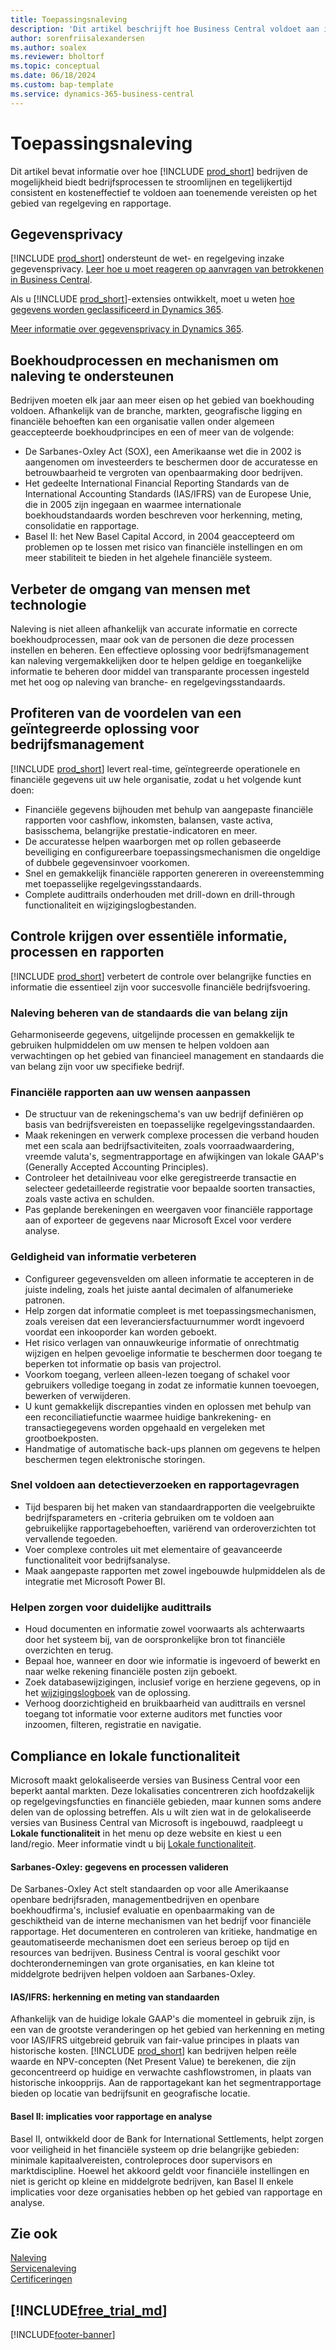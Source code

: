 ```yaml
---
title: Toepassingsnaleving
description: 'Dit artikel beschrijft hoe Business Central voldoet aan internationale normen voor financiële rapportage, lokale functionaliteit en privacywetgeving en -voorschriften.'
author: sorenfriisalexandersen
ms.author: soalex
ms.reviewer: bholtorf
ms.topic: conceptual
ms.date: 06/18/2024
ms.custom: bap-template
ms.service: dynamics-365-business-central
---
```


# <a name="application-compliance"></a>Toepassingsnaleving

Dit artikel bevat informatie over hoe [!INCLUDE [prod_short](../includes/prod_short.md)] bedrijven de mogelijkheid biedt bedrijfsprocessen te stroomlijnen en tegelijkertijd consistent en kosteneffectief te voldoen aan toenemende vereisten op het gebied van regelgeving en rapportage.

## <a name="data-privacy"></a>Gegevensprivacy

[!INCLUDE [prod_short](../includes/prod_short.md)] ondersteunt de wet- en regelgeving inzake gegevensprivacy. [Leer hoe u moet reageren op aanvragen van betrokkenen in Business Central](../admin-responding-to-requests-about-personal-data.md).

Als u [!INCLUDE [prod_short](../includes/prod_short.md)]-extensies ontwikkelt, moet u weten [hoe gegevens worden geclassificeerd in Dynamics 365](/dynamics365/business-central/dev-itpro/developer/devenv-classifying-data).

[Meer informatie over gegevensprivacy in Dynamics 365](https://go.microsoft.com/fwlink/?LinkId=521839)<!--(https://privacy.microsoft.com/en-us/privacystatement)-->.

## <a name="accounting-processes-and-controls-to-aid-compliance"></a>Boekhoudprocessen en mechanismen om naleving te ondersteunen

Bedrijven moeten elk jaar aan meer eisen op het gebied van boekhouding voldoen. Afhankelijk van de branche, markten, geografische ligging en financiële behoeften kan een organisatie vallen onder algemeen geaccepteerde boekhoudprincipes<!--note from editor: I assume that "local" means that you're not talking about the standard adopted by the SEC in the US. If this is true, you don't want to use the abbreviation because GAAP is an actual standard, which will need to be spelled out with title caps at first mention.--> en een of meer van de volgende:

- De Sarbanes-Oxley Act (SOX), een Amerikaanse wet die in 2002 is aangenomen om investeerders te beschermen door de accuratesse en betrouwbaarheid te vergroten van openbaarmaking door bedrijven.
- Het gedeelte International Financial Reporting Standards van de International Accounting Standards (IAS/IFRS) van de Europese Unie, die in 2005 zijn ingegaan en waarmee internationale boekhoudstandaards worden beschreven voor herkenning, meting, consolidatie en rapportage.
- Basel II: het New Basel Capital Accord, in 2004 geaccepteerd om problemen op te lossen met risico van financiële instellingen en om meer stabiliteit te bieden in het algehele financiële systeem.

## <a name="enhance-people-practices-with-technology"></a>Verbeter de omgang van mensen met technologie

Naleving is niet alleen afhankelijk van accurate informatie en correcte boekhoudprocessen, maar ook van de personen die deze processen instellen en beheren. Een effectieve oplossing voor bedrijfsmanagement kan naleving vergemakkelijken door te helpen geldige en toegankelijke informatie te beheren door middel van transparante processen ingesteld met het oog op naleving van branche- en regelgevingsstandaards.

## <a name="realize-the-benefits-of-an-integrated-business-management-solution"></a>Profiteren van de voordelen van een geïntegreerde oplossing voor bedrijfsmanagement

[!INCLUDE [prod_short](../includes/prod_short.md)] levert real-time, geïntegreerde operationele en financiële gegevens uit uw hele organisatie, zodat u het volgende kunt doen:

- Financiële gegevens bijhouden met behulp van aangepaste financiële rapporten voor cashflow, inkomsten, balansen, vaste activa, basisschema, belangrijke prestatie-indicatoren en meer.
- De accuratesse helpen waarborgen met op rollen gebaseerde beveiliging en configureerbare toepassingsmechanismen die ongeldige of dubbele gegevensinvoer voorkomen.
- Snel en gemakkelijk financiële rapporten genereren in overeenstemming met toepasselijke regelgevingsstandaards.
- Complete audittrails onderhouden met drill-down en drill-through functionaliteit en wijzigingslogbestanden.

## <a name="gain-control-of-critical-information-processes-and-reports"></a>Controle krijgen over essentiële informatie, processen en rapporten

[!INCLUDE [prod_short](../includes/prod_short.md)] verbetert de controle over belangrijke functies en informatie die essentieel zijn voor succesvolle financiële bedrijfsvoering.

### <a name="manage-compliance-to-the-standards-that-matter"></a>Naleving beheren van de standaards die van belang zijn

Geharmoniseerde gegevens, uitgelijnde processen en gemakkelijk te gebruiken hulpmiddelen om uw mensen te helpen voldoen aan verwachtingen op het gebied van financieel management en standaards die van belang zijn voor uw specifieke bedrijf.

### <a name="tailor-financial-reports-to-your-needs"></a>Financiële rapporten aan uw wensen aanpassen

- De structuur van de rekeningschema's van uw bedrijf definiëren op basis van bedrijfsvereisten en toepasselijke regelgevingsstandaarden.
- Maak rekeningen en verwerk complexe processen die verband houden met een scala aan bedrijfsactiviteiten, zoals voorraadwaardering, vreemde valuta's, segmentrapportage en afwijkingen van lokale GAAP's (Generally Accepted Accounting Principles).
- Controleer het detailniveau voor elke geregistreerde transactie en selecteer gedetailleerde registratie voor bepaalde soorten transacties, zoals vaste activa en schulden.
- Pas geplande berekeningen en weergaven voor financiële rapportage aan of exporteer de gegevens naar Microsoft Excel voor verdere analyse.

### <a name="improve-information-validity"></a>Geldigheid van informatie verbeteren

- Configureer gegevensvelden om alleen informatie te accepteren in de juiste indeling, zoals het juiste aantal decimalen of alfanumerieke patronen.
- Help zorgen dat informatie compleet is met toepassingsmechanismen, zoals vereisen dat een leveranciersfactuurnummer wordt ingevoerd voordat een inkooporder kan worden geboekt.
- Het risico verlagen van onnauwkeurige informatie of onrechtmatig wijzigen en helpen gevoelige informatie te beschermen door toegang te beperken tot informatie op basis van projectrol.
- Voorkom toegang, verleen alleen-lezen toegang of schakel voor gebruikers volledige toegang in zodat ze informatie kunnen toevoegen, bewerken of verwijderen.
- U kunt gemakkelijk discrepanties vinden en oplossen met behulp van een reconciliatiefunctie waarmee huidige bankrekening- en transactiegegevens worden opgehaald en vergeleken met grootboekposten.
- Handmatige of automatische back-ups plannen om gegevens te helpen beschermen tegen elektronische storingen.

### <a name="comply-quickly-with-discovery-requests-and-reporting-demands"></a>Snel voldoen aan detectieverzoeken en rapportagevragen

- Tijd besparen bij het maken van standaardrapporten die veelgebruikte bedrijfsparameters en -criteria gebruiken om te voldoen aan gebruikelijke rapportagebehoeften, variërend van orderoverzichten tot vervallende tegoeden.
- Voer complexe controles uit met elementaire of geavanceerde functionaliteit voor bedrijfsanalyse.
- Maak aangepaste rapporten met zowel ingebouwde hulpmiddelen als de integratie met Microsoft Power BI.

### <a name="help-ensure-clear-audit-trails"></a>Helpen zorgen voor duidelijke audittrails

- Houd documenten en informatie zowel voorwaarts als achterwaarts door het systeem bij, van de oorspronkelijke bron tot financiële overzichten en terug.
- Bepaal hoe, wanneer en door wie informatie is ingevoerd of bewerkt en naar welke rekening financiële posten zijn geboekt.
- Zoek databasewijzigingen, inclusief vorige en herziene gegevens, op in het [wijzigingslogboek](../across-log-changes.md) van de oplossing.
- Verhoog doorzichtigheid en bruikbaarheid van audittrails en versnel toegang tot informatie voor externe auditors met functies voor inzoomen, filteren, registratie en navigatie.

## <a name="compliance-and-local-functionality"></a>Compliance en lokale functionaliteit

Microsoft maakt gelokaliseerde versies van Business Central voor een beperkt aantal markten. Deze lokalisaties concentreren zich hoofdzakelijk op regelgevingsfuncties en financiële gebieden, maar kunnen soms andere delen van de oplossing betreffen. Als u wilt zien wat in de gelokaliseerde versies van Business Central van Microsoft is ingebouwd, raadpleegt u **Lokale functionaliteit** in het menu op deze website en kiest u een land/regio. Meer informatie vindt u bij [Lokale functionaliteit](../about-localization.md). 

#### <a name="sarbanes-oxley-validating-data-and-processes"></a>Sarbanes-Oxley: gegevens en processen valideren
 
De Sarbanes-Oxley Act stelt standaarden op voor alle Amerikaanse openbare bedrijfsraden, managementbedrijven en openbare boekhoudfirma's, inclusief evaluatie en openbaarmaking van de geschiktheid van de interne mechanismen van het bedrijf voor financiële rapportage. Het documenteren en controleren van kritieke, handmatige en geautomatiseerde mechanismen doet een serieus beroep op tijd en resources van bedrijven. Business Central is vooral geschikt voor dochterondernemingen van grote organisaties, en kan kleine tot middelgrote bedrijven helpen voldoen aan Sarbanes-Oxley.

#### <a name="iasifrs-recognition-and-measurement-standards"></a>IAS/IFRS: herkenning en meting van standaarden
  
Afhankelijk van de huidige lokale GAAP's die momenteel in gebruik zijn, is een van de grootste veranderingen op het gebied van herkenning en meting voor IAS/IFRS uitgebreid gebruik van fair-value principes in plaats van historische kosten. [!INCLUDE [prod_short](../includes/prod_short.md)] kan bedrijven helpen reële waarde en NPV-concepten (Net Present Value) te berekenen, die zijn geconcentreerd op huidige en verwachte cashflowstromen, in plaats van historische inkoopprijs. Aan de rapportagekant kan het segmentrapportage bieden op locatie van bedrijfsunit en geografische locatie.

#### <a name="basel-ii-implications-for-reporting-and-analysis"></a>Basel II: implicaties voor rapportage en analyse

Basel II, ontwikkeld door de Bank for International Settlements, helpt zorgen voor veiligheid in het financiële systeem op drie belangrijke gebieden: minimale kapitaalvereisten, controleproces door supervisors en marktdiscipline. Hoewel het akkoord geldt voor financiële instellingen en niet is gericht op kleine en middelgrote bedrijven, kan Basel II enkele implicaties voor deze organisaties hebben op het gebied van rapportage en analyse.

## <a name="see-also"></a>Zie ook

[Naleving](compliance-overview.md)  
[Servicenaleving](compliance-service-compliance.md)  
[Certificeringen](compliance-certifications.md)  

## [!INCLUDE[free_trial_md](../includes/free_trial_md.md)]  

[!INCLUDE[footer-banner](../includes/footer-banner.md)]

